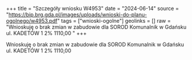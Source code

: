 +++
title = "Szczegóły wniosku W4953"
date = "2024-06-14"
source = "https://bip.brg.gda.pl/images/uploads/wnioski-do-planu-ogolnego/w4953.pdf"
tags = ["wnioski-ogolne"]
geolinks = []
raw = "Wnioskuję o brak zmian w zabudowie dla SOROD Komunalnik w Gdańsku ul. KADETÓW 1 2% 1110,00 "
+++

Wnioskuję o brak zmian w zabudowie dla SOROD Komunalnik w Gdańsku ul.
KADETÓW 1
2%
1110,00



